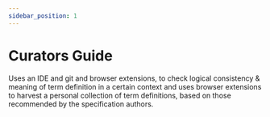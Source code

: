 ```yaml
---
sidebar_position: 1
---
```


# Curators Guide

Uses an IDE and git and browser extensions, to check logical consistency & meaning of term definition in a certain context and uses browser extensions to harvest a personal collection of term definitions, based on those recommended by the specification authors.
